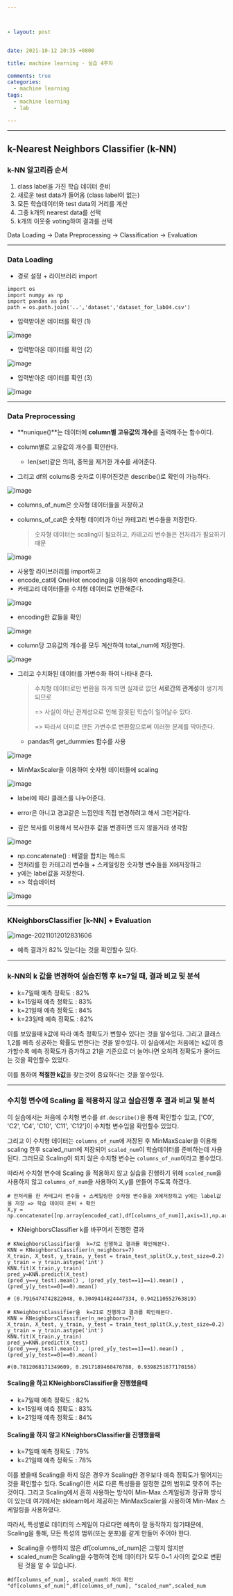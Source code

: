 ```yaml
---



- layout: post


date: 2021-10-12 20:35 +0800

title: machine learning - 실습 4주차

comments: true
categories: 
  - machine learning
tags: 
  - machine learning
  - lab

---
```




---

## k-Nearest Neighbors Classifier (k-NN)



### k-NN 알고리즘 순서

1. class label을 가진 학습 데이터 준비
2. 새로운 test data가 들어옴 (class label이 없는)
3. 모든 학습데이터와 test data의 거리를 계산
4. 그중 k개의 nearest data를 선택
5. k개의 이웃중 voting하여 결과를 선택



Data Loading -> Data  Preprocessing -> Classification -> Evaluation

---

### Data Loading

- 경로 설정 + 라이브러리 import

```
import os
import numpy as np
import pandas as pds
path = os.path.join('..','dataset','dataset_for_lab04.csv')
```

- 입력받아온 데이터를 확인 (1)

![image](https://user-images.githubusercontent.com/49177223/136818070-9e391c69-5f98-4caf-88af-5961cd2b6958.png)

- 입력받아온 데이터를 확인 (2)

![image](https://user-images.githubusercontent.com/49177223/136818101-04070ee1-d21a-4887-b872-8f1f950e8e20.png)

- 입력받아온 데이터를 확인 (3)

![image](https://user-images.githubusercontent.com/49177223/136818132-5cb90b38-d6d1-46bc-aadc-cfb130eefcf8.png)



---

###  Data  Preprocessing

- **nunique()**는 데이터에  **column별 고유값의 개수**를 출력해주는 함수이다. 

- column별로 고유값의 개수를 확인한다. 
  - len(set)같은 의미, 중복을 제거한 개수를 세어준다. 
- 그리고 df의 colums중 숫자로 이루어진것은 describe()로 확인이 가능하다.

![image](https://user-images.githubusercontent.com/49177223/136817382-1403b7cf-630a-4451-bccc-4e851f776946.png)



- columns_of_num은 숫자형 데이터들을 저장하고

- columns_of_cat은 숫자형 데이터가 아닌 카테고리 변수들을 저장한다. 

  > 숫자형 데이터는 scaling이 필요하고, 카테고리 변수들은 전처리가 필요하기 때문

![image](https://user-images.githubusercontent.com/49177223/136819130-1902b669-65c9-48c3-9089-078de973b8ff.png)



- 사용할 라이브러리를 import하고
- encode_cat에 OneHot encoding을 이용하여 encoding해준다. 
- 카테고리 데이터들을 수치형 데이터로 변환해준다.

![image](https://user-images.githubusercontent.com/49177223/136819205-96a0fc89-ad10-48b6-a2f2-0f9ae3bcadbc.png)

- encoding한 값들을 확인

![image](https://user-images.githubusercontent.com/49177223/136819521-69818a30-67b2-4849-8f75-b87f298d8882.png)

- column당 고유값의 개수를 모두 계산하여 total_num에 저장한다. 

![image](https://user-images.githubusercontent.com/49177223/136819559-c9110278-c042-4c42-9fbe-6135ed162d0b.png)

- 그리고 수치화된 데이터를 가변수화 하여 나타내 준다. 

  > 수치형 데이터로만 변환을 하게 되면 실제로 없던 **서로간의 관계성**이 생기게 되므로
  >
  > => 사실이 아닌 관계성으로 인해 잘못된 학습이 일어날수 있다. 
  >
  > => 따라서 더미로 만든 가변수로 변환함으로써 이러한 문제를 막아준다. 

  - pandas의 get_dummies 함수를 사용

![image](https://user-images.githubusercontent.com/49177223/136817587-ec6c9dc8-5aff-4133-b77c-666b46632124.png)



- MinMaxScaler을 이용하여 숫자형 데이터들에 scaling

![image](https://user-images.githubusercontent.com/49177223/136817630-ed0ef490-f075-46a5-9fb5-26be21f78865.png)



-  label에 따라 클래스를 나누어준다. 

- error은 아니고 경고같은 느낌인데 직접 변경하려고 해서 그런거같다. 
- 깊은 복사를 이용해서 복사한후 값을 변경하면 뜨지 않을거라 생각함

![image](https://user-images.githubusercontent.com/49177223/136817682-91bc23ef-12e3-459d-b4ae-e83e1327c8e8.png)



- np.concatenate() : 배열을 합치는 메소드
- 전처리를 한 카테고리 변수들 + 스케일링한 숫자형 변수들을 X에저장하고
- y에는 label값을 저장한다. 
- => 학습데이터 


![image](https://user-images.githubusercontent.com/49177223/136817734-94d410cc-6fdb-42f4-8868-0c0b4e4e247e.png)

---

### KNeighborsClassifier [k-NN] + Evaluation

![image-20211012012831606](C:\Users\selin\AppData\Roaming\Typora\typora-user-images\image-20211012012831606.png)

- 예측 결과가 82% 맞는다는 것을 확인할수 있다. 



---

### k-NN의 k 값을 변경하여 실습진행 후 k=7일 때, 결과 비교 및 분석
- k=7일때 예측 정확도 : 82%
- k=15일때 예측 정확도 : 83%        
- k=21일때 예측 정확도 : 84%    
- k=23일때 예측 정확도 : 82%    

이를 보았을때 k값에 따라 예측 정확도가 변할수 있다는 것을 알수있다. 그리고 클래스 1,2를 예측 성공하는 확률도 변한다는 것을 알수있다. 
이 실습에서는 처음에는 k값이 증가할수록 예측 정확도가 증가하고 21을 기준으로 더 늘어나면 오히려 정확도가 줄어드는 것을 확인할수 있었다.

이를 통하여 **적절한 k값**을 찾는것이 중요하다는 것을 알수있다. 





---

### 수치형 변수에 Scaling 을 적용하지 않고 실습진행 후 결과 비교 및 분석

이 실습에서는 처음에 수치형 변수를 `df.describe()`을 통해 확인할수 있고, ['C0', 'C2', 'C4', 'C10', 'C11', 'C12']이 수치형 변수임을 확인할수 있었다. 

그리고 이 수치형 데이터는 `columns_of_num`에 저장된 후 MinMaxScaler을 이용해 scaling 한후 scaled_num에 저장되어 `scaled_num`이 학습데이터를 준비하는데 사용된다. 
그러므로 Scaling이 되지 않은 수치형 변수는 `columns_of_num`이라고 볼수있다. 



따라서 수치형 변수에 Scaling 을 적용하지 않고 실습을 진행하기 위해 `scaled_num`을 사용하지 않고 `columns_of_num`을 사용하여 X,y를 만들어 주도록 하겠다. 



```
# 전처리를 한 카테고리 변수들 + 스케일링한 숫자형 변수들을 X에저장하고 y에는 label값을 저장 => 학습 데이터 준비 + 확인
X,y = np.concatenate([np.array(encoded_cat),df[columns_of_num]],axis=1),np.array(df.label)
```

- KNeighborsClassifier k를 바꾸어서 진행한 결과

```
# KNeighborsClassifier을  k=7로 진행하고 결과를 확인해본다. 
KNN = KNeighborsClassifier(n_neighbors=7)
X_train, X_test, y_train, y_test = train_test_split(X,y,test_size=0.2)
y_train = y_train.astype('int')
KNN.fit(X_train,y_train)
pred_y=KNN.predict(X_test)
(pred_y==y_test).mean() , (pred_y[y_test==1]==1).mean() , (pred_y[y_test==0]==0).mean()

# (0.7916474742822048, 0.3049414824447334, 0.942110552763819)
```

```
# KNeighborsClassifier을  k=21로 진행하고 결과를 확인해본다. 
KNN = KNeighborsClassifier(n_neighbors=7)
X_train, X_test, y_train, y_test = train_test_split(X,y,test_size=0.2)
y_train = y_train.astype('int')
KNN.fit(X_train,y_train)
pred_y=KNN.predict(X_test)
(pred_y==y_test).mean() , (pred_y[y_test==1]==1).mean() , (pred_y[y_test==0]==0).mean()

#(0.7812068171349609, 0.2917189460476788, 0.9398251677170156)
```



#### Scaling을 하고 KNeighborsClassifier을 진행했을때
- k=7일때 예측 정확도 : 82%
- k=15일때 예측 정확도 : 83%        
- k=21일때 예측 정확도 : 84%    


#### Scaling을 하지 않고 KNeighborsClassifier을 진행했을때
- k=7일때 예측 정확도 : 79%
- k=21일때 예측 정확도 : 78%

이를 봤을때 Scaling을 하지 않은 경우가 Scaling한 경우보다 예측 정확도가 떨어지는 것을 확인할수 있다. 
Scaling이란 서로 다른 특성들을 일정한 값의 범위로 맞추어 주는 것이다. 그리고 Scaling에서 흔히 사용하는 방식이  Min-Max 스케일링과 정규화 방식이 있는데 여기에서는 sklearn에서 제공하는 MinMaxScaler을 사용하여 Min-Max 스케일링을 사용하였다. 

따라서, 특성별로 데이터의 스케일이 다르다면 예측이 잘 동작하지 않기때문에, Scaling을 통해, 모든 특성의 범위(또는 분포)를 같게 만들어 주어야 한다. 

- Scaling을 수행하지 않은 df[columns_of_num]은 그렇지 않지만
- scaled_num은 Scaling을 수행하여 전체 데이터가 모두 0~1 사이의 값으로 변환된 것을 알 수 있습니다.



```
#df[columns_of_num], scaled_num의 차이 확인
"df[columns_of_num]",df[columns_of_num], "scaled_num",scaled_num
```

